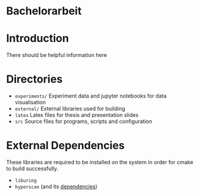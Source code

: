 # Bachelorarbeit

# Introduction
There should be helpful information here

# Directories
- `experiments/` Experiment data and jupyter notebooks for data visualisation
- `external/` External libraries used for building
- `latex` Latex files for thesis and presentation slides
- `src` Source files for programs, scripts and configuration

# External Dependencies
These libraries are required to be installed on the system in order for cmake to build
successfully. 
- `liburing`
- `hyperscan` (and its [dependencies](https://intel.github.io/hyperscan/dev-reference/getting_started.html#))


